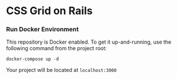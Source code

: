 # CSS Grid on Rails

### Run Docker Environment
This repository is Docker enabled. To get it up-and-running, use the following command from the project root:

`docker-compose up -d`

Your project will be located at `localhost:3000`

